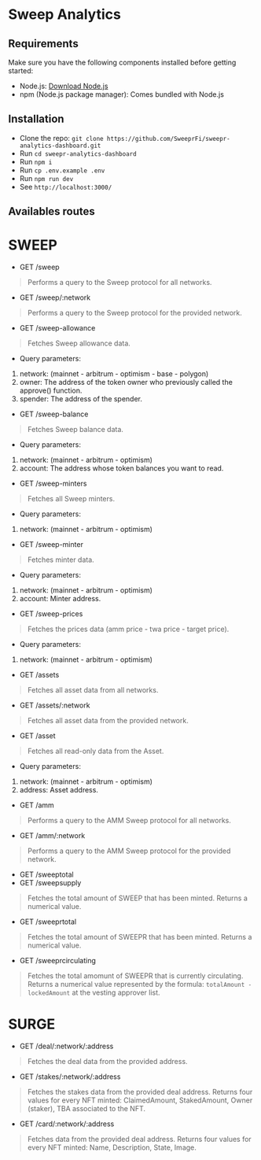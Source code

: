 # Sweep Analytics

## Requirements

Make sure you have the following components installed before getting started:

- Node.js: [Download Node.js](https://nodejs.org/)
- npm (Node.js package manager): Comes bundled with Node.js

## Installation

-   Clone the repo: `git clone https://github.com/SweeprFi/sweepr-analytics-dashboard.git`
-   Run `cd sweepr-analytics-dashboard`
-   Run `npm i`
-   Run `cp .env.example .env`
-   Run `npm run dev`
-   See `http://localhost:3000/`

## Availables routes

# SWEEP
- GET /sweep
> Performs a query to the Sweep protocol for all networks.

- GET /sweep/:network
> Performs a query to the Sweep protocol for the provided network.

- GET /sweep-allowance
> Fetches Sweep allowance data.
* Query parameters:
1. network: (mainnet - arbitrum - optimism - base - polygon)
2. owner: The address of the token owner who previously called the approve() function.
3. spender: The address of the spender.

- GET /sweep-balance
> Fetches Sweep balance data.
* Query parameters:
1. network: (mainnet - arbitrum - optimism)
2. account: The address whose token balances you want to read.

- GET /sweep-minters
> Fetches all Sweep minters.
* Query parameters:
1. network: (mainnet - arbitrum - optimism)

- GET /sweep-minter
> Fetches minter data.
* Query parameters:
1. network: (mainnet - arbitrum - optimism)
2. account: Minter address.

- GET /sweep-prices
> Fetches the prices data (amm price - twa price - target price).
* Query parameters:
1. network: (mainnet - arbitrum - optimism)

- GET /assets
> Fetches all asset data from all networks.

- GET /assets/:network
> Fetches all asset data from the provided network.

- GET /asset
> Fetches all read-only data from the Asset.
* Query parameters:
1. network: (mainnet - arbitrum - optimism)
2. address: Asset address.

- GET /amm
> Performs a query to the AMM Sweep protocol for all networks.

- GET /amm/:network
> Performs a query to the AMM Sweep protocol for the provided network.

- GET /sweeptotal
- GET /sweepsupply
> Fetches the total amount of SWEEP that has been minted.
> Returns a numerical value.

- GET /sweeprtotal
> Fetches the total amount of SWEEPR that has been minted.
> Returns a numerical value.

- GET /sweeprcirculating
> Fetches the total amomunt of SWEEPR that is currently circulating.
> Returns a numerical value represented by the formula: `totalAmount - lockedAmount` at the vesting approver list.

# SURGE
- GET /deal/:network/:address
> Fetches the deal data from the provided address.

- GET /stakes/:network/:address
> Fetches the stakes data from the provided deal address.
> Returns four values for every NFT minted: ClaimedAmount, StakedAmount, Owner (staker), TBA associated to the NFT.

- GET /card/:network/:address
> Fetches data from the provided deal address.
> Returns four values for every NFT minted: Name, Description, State, Image.